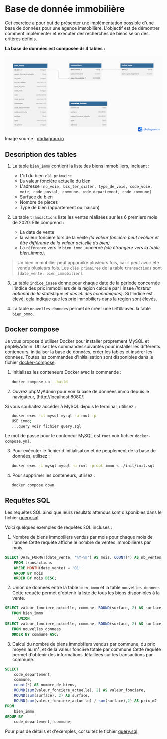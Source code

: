 # Base de donnée immobilière

Cet exercice a pour but de présenter une implémentation possible d'une base de données pour une agence immobilière. L'objectif est de démontrer comment implémenter et exécuter des recherches de biens selon des critères définis.

**La base de données est composée de 4 tables :**

![Diagram SQL](./images/Bien_immobilier.png)
Image source : [dbdiagram.io](https://dbdiagram.io/)

## Description des tables

1. La table `bien_immo` contient la liste des biens immobiliers, incluant :

   - L'id du bien `clé primaire`
   - La valeur foncière actuelle du bien
   - L'adresse `[no_voie, bis_ter_quater, type_de_voie, code_voie, voie, code_postal, commune, code_departement, code_commune]`
   - Surface du bien
   - Nombre de pièces
   - Type de bien (appartement ou maison)

2. La table `transactions` liste les ventes réalisées sur les 6 premiers mois de 2020. Elle comprend :

   - La date de vente
   - la valeur foncière lors de la vente _(la valeur foncière peut évoluer et être différente de la valeur actuelle du bien)_
   - La `référence` vers le `bien_immo` concerné _(clé étrangère vers la table bien_immo)_.

> Un bien immobilier peut apparaître plusieurs fois, car il peut avoir été vendu plusieurs fois.
> Les `clés primaires` de la table `transactions` sont `[date_vente, bien_immobilier]`.

3. La table `indice_insee` donne pour chaque date de la période concernée l'indice des prix immobiliers de la région calculé par l'Insee _(Institut national de la statistique et des études économiques)_.
   Si l'indice est élevé, cela indique que les prix immobiliers dans la région sont élevés.

4. La table `nouvelles_donnees` permet de créer une `UNION` avec la table `bien_ommo`.

## Docker compose

Je vous propose d'utiliser Docker pour installer proprement MySQL et phpMyAdmin. Utilisez les commandes suivantes pour installer les différents conteneurs, initialiser la base de données, créer les tables et insérer les données.
Toutes les commandes d'initialisation sont disponibles dans le fichier [docker-compose](./docker-compose.yml).

1. Initialisez les conteneurs Docker avec la commande :

```bash
   docker compose up --build
```

2. Ouvrez phpMyAdmin pour voir la base de données immo depuis le navigateur, [http://localhost:8080/]

Si vous souhaitez accéder à MySQL depuis le terminal, utilisez :

```bash
   docker exec -it mysql mysql -u root -p
   USE immo;
   ...query voir fichier query.sql
```

Le mot de passe pour le conteneur MySQL est `root` voir fichier `docker-compose.yml`.

3. Pour exécuter le fichier d'initialisation et de peuplement de la base de données, utilisez :

```bash
   docker exec -i mysql mysql -u root -proot immo < ./init/init.sql
```

4. Pour supprimer les conteneurs, utilisez :

```bash
   docker compose down
```

## Requêtes SQL

Les requêtes SQL ainsi que leurs résultats attendus sont disponibles dans le fichier [query.sql](./query.sql).

Voici quelques exemples de requêtes SQL incluses :

1. Nombre de biens immobiliers vendus par mois pour chaque mois de l'année
   Cette requête affiche le nombre de ventes immobilières par mois.

```sql
SELECT DATE_FORMAT(date_vente, '%Y-%m') AS mois, COUNT(*) AS nb_ventes
    FROM transactions
    WHERE MONTH(date_vente) = '01'
    GROUP BY mois
    ORDER BY mois DESC;
```

2. Union de données entre la table `bien_immo` et la table `nouvelles_donnees`
   Cette requête permet d'obtenir la liste de tous les biens disponibles à la vente.

```sql
SELECT valeur_fonciere_actuelle, commune, ROUND(surface, 2) AS surface, type
   FROM bien_immo
      UNION
SELECT valeur_fonciere_actuelle, commune, ROUND(surface, 2) AS surface, type
   FROM nouvelles_donnees
   ORDER BY commune ASC;
```

3. Calcul du nombre de biens immobiliers vendus par commune, du prix moyen au m², et de la valeur foncière totale par commune
   Cette requête permet d'obtenir des informations détaillées sur les transactions par commune.

```sql
SELECT
    code_departement,
    commune,
    count(*) AS nombre_de_biens,
    ROUND(sum(valeur_fonciere_actuelle), 2) AS valeur_fonciere,
    ROUND(sum(surface), 2) AS surface,
    ROUND(sum(valeur_fonciere_actuelle) / sum(surface),2) AS prix_m2
FROM
    bien_immo
GROUP BY
    code_departement, commune;
```

Pour plus de détails et d'exemples, consultez le fichier [query.sql](./query.sql).
